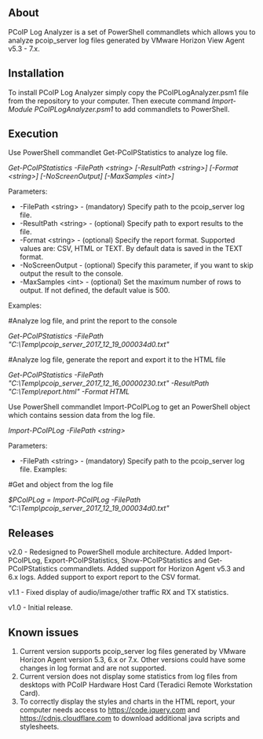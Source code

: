**About**
--------
PCoIP Log Analyzer is a set of PowerShell commandlets which allows you to analyze pcoip_server log files generated by VMware Horizon View Agent v5.3 - 7.x.

**Installation**
--------
To install PCoIP Log Analyzer simply copy the PCoIPLogAnalyzer.psm1 file from the repository to your computer. Then execute command _Import-Module PCoIPLogAnalyzer.psm1_ to add commandlets to PowerShell.

**Execution**
--------
Use PowerShell commandlet Get-PCoIPStatistics to analyze log file.

_Get-PCoIPStatistics -FilePath \<string\> [-ResultPath \<string\>] [-Format \<string\>] [-NoScreenOutput] [-MaxSamples \<int\>]_

Parameters:
-  -FilePath \<string\>   - (mandatory) Specify path to the pcoip_server log file.
-  -ResultPath \<string\> - (optional) Specify path to export results to the file.
-  -Format \<string\>     - (optional) Specify the report format. Supported values are: CSV, HTML or TEXT. By default data is saved in the TEXT format.
-  -NoScreenOutput      - (optional) Specify this parameter, if you want to skip output the result to the console.
-  -MaxSamples \<int\>    - (optional) Set the maximum number of rows to output. If not defined, the default value is 500.

Examples:

  #Analyze log file, and print the report to the console
  
  _Get-PCoIPStatistics -FilePath "C:\Temp\pcoip_server_2017_12_19_000034d0.txt"_
  
  #Analyze log file, generate the report and export it to the HTML file
  
  _Get-PCoIPStatistics -FilePath "C:\Temp\pcoip_server_2017_12_16_00000230.txt" -ResultPath "C:\Temp\report.html" -Format HTML_

Use PowerShell commandlet Import-PCoIPLog to get an PowerShell object which contains session data from the log file.

_Import-PCoIPLog -FilePath \<string\>_

Parameters:
-  -FilePath \<string\>   - (mandatory) Specify path to the pcoip_server log file.
Examples:

  #Get and object from the log file
  
  _$PCoIPLog = Import-PCoIPLog -FilePath "C:\Temp\pcoip_server_2017_12_19_000034d0.txt"_

**Releases**
--------
v2.0 - Redesigned to PowerShell module architecture.
Added Import-PCoIPLog, Export-PCoIPStatistics, Show-PCoIPStatistics and Get-PCoIPStatistics commandlets.
Added support for Horizon Agent v5.3 and 6.x logs.
Added support to export report to the CSV format.

v1.1 - Fixed display of audio/image/other traffic RX and TX statistics.

v1.0 - Initial release.

**Known issues**
--------
1. Current version supports pcoip_server log files generated by VMware Horizon Agent version 5.3, 6.x or 7.x. Other versions could have some changes in log format and are not supported.
2. Current version does not display some statistics from log files from desktops with PCoIP Hardware Host Card (Teradici Remote Workstation Card).
3. To correctly display the styles and charts in the HTML report, your computer needs access to https://code.jquery.com and https://cdnjs.cloudflare.com to download additional java scripts and stylesheets.
